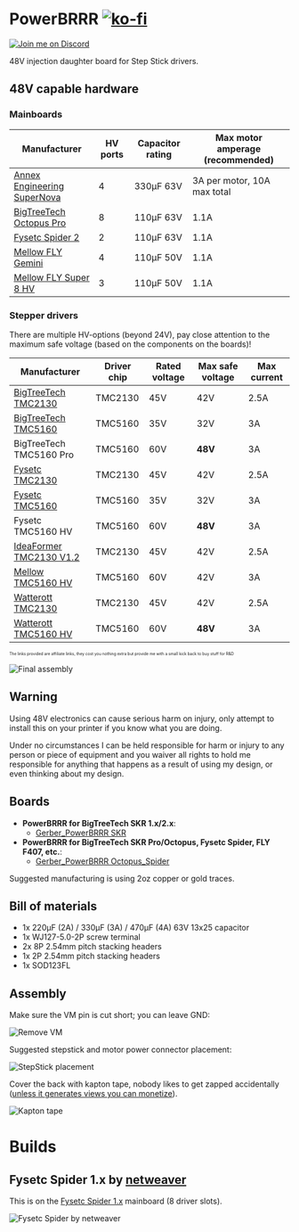 # PowerBRRR [![ko-fi](https://ko-fi.com/img/githubbutton_sm.svg)](https://ko-fi.com/O4O87Q19F)

[![Join me on Discord](https://discord.com/api/guilds/859029902648672256/widget.png?style=banner2)](https://discord.gg/J5ZarAe6) 

48V injection daughter board for Step Stick drivers.

## 48V capable hardware

### Mainboards

| Manufacturer | HV ports | Capacitor rating | Max motor amperage (recommended) |
|-|-|-|-|
| [Annex Engineering SuperNova](https://store.annex.engineering/products/constellation-supernova-beta-0-1) | 4 | 330µF 63V | 3A per motor, 10A max total |
| [BigTreeTech Octopus Pro](https://s.click.aliexpress.com/e/_A7pmpM) | 8 | 110µF 63V | 1.1A |
| [Fysetc Spider 2](https://s.click.aliexpress.com/e/_Ao7vds) | 2 | 110µF 63V | 1.1A |
| [Mellow FLY Gemini](https://s.click.aliexpress.com/e/_AWuUII) | 4 | 110µF 50V | 1.1A |
| [Mellow FLY Super 8 HV](https://s.click.aliexpress.com/e/_ApXre6) | 3 | 110µF 50V | 1.1A |

### Stepper drivers

There are multiple HV-options (beyond 24V), pay close attention to the maximum safe voltage (based on the components on the boards)!

| Manufacturer | Driver chip | Rated voltage | Max safe voltage | Max current |
|-|-|-|-|-|
| [BigTreeTech TMC2130](https://s.click.aliexpress.com/e/_AdHelD) | TMC2130 | 45V | 42V | 2.5A |
| [BigTreeTech TMC5160](https://s.click.aliexpress.com/e/_AKRDf1) | TMC5160 | 35V | 32V | 3A |
| BigTreeTech TMC5160 Pro | TMC5160 | 60V | **48V** | 3A |
| [Fysetc TMC2130](https://s.click.aliexpress.com/e/_ATkJz9) | TMC2130 | 45V | 42V | 2.5A |
| [Fysetc TMC5160](https://s.click.aliexpress.com/e/_ATkJz9) | TMC5160 | 35V | 32V | 3A |
| Fysetc TMC5160 HV | TMC5160 | 60V | **48V** | 3A |
| [IdeaFormer TMC2130 V1.2](https://s.click.aliexpress.com/e/_AdHelD) | TMC2130 | 45V | 42V | 2.5A |
| [Mellow TMC5160 HV](https://s.click.aliexpress.com/e/_A8PwqQ) | TMC5160 | 60V | 42V | 3A |
| [Watterott TMC2130](https://shop.watterott.com/SilentStepStick-TMC2130-Stepper-Motor-Driver) | TMC2130 | 45V | 42V | 2.5A |
| [Watterott TMC5160 HV](https://shop.watterott.com/SilentStepStick-TMC5160-Stepper-motor-driver-HV-V15) | TMC5160 | 60V | **48V** | 3A |


<span style="font-size:50%">The links provided are affiliate links, they cost you nothing extra but provide me with a small kick back to buy stuff for R&D</span>

![Final assembly](./images/09F4CF90-5943-41B8-BEAC-B70100F668FB_1_105_c.jpeg)

## Warning
Using 48V electronics can cause serious harm on injury, only attempt to install this on your printer if you know what you are doing.

Under no circumstances I can be held responsible for harm or injury to any person or piece of equipment and you waiver all rights to hold me responsible for anything that happens as a result of using my design, or even thinking about my design.

## Boards

* **PowerBRRR for BigTreeTech SKR 1.x/2.x**:
  * [Gerber_PowerBRRR SKR](./Gerber_PowerBRRR%20SKR_2021-09-22.zip)
* **PowerBRRR for BigTreeTech SKR Pro/Octopus, Fysetc Spider, FLY F407, etc.**: 
  * [Gerber_PowerBRRR Octopus_Spider](./Gerber_PowerBRRR%20Octopus_Spider_2021-09-22.zip)

Suggested manufacturing is using 2oz copper or gold traces.

## Bill of materials

* 1x 220µF (2A) / 330µF (3A) / 470µF (4A) 63V 13x25 capacitor
* 1x WJ127-5.0-2P screw terminal
* 2x 8P 2.54mm pitch stacking headers
* 1x 2P 2.54mm pitch stacking headers
* 1x SOD123FL

## Assembly

Make sure the VM pin is cut short; you can leave GND:

![Remove VM](./images/C28A7719-5B15-4E75-AFF1-D4E878BD47A6_1_105_c.jpeg)

Suggested stepstick and motor power connector placement:

![StepStick placement](./images/BDAB8EB0-31D3-4D04-B1EB-267B53DB9AE4_1_105_c.jpeg)

Cover the back with kapton tape, nobody likes to get zapped accidentally ([unless it generates views you can monetize](https://www.youtube.com/channel/UCJ0-OtVpF0wOKEqT2Z1HEtA)).

![Kapton tape](./images/D83F7161-6625-4BD3-8D6B-E5B84A2D34B2_1_105_c.jpeg)

# Builds

## Fysetc Spider 1.x by [netweaver](https://github.com/netweaver1970)

This is on the [Fysetc Spider 1.x](https://s.click.aliexpress.com/e/_AX27Ty) mainboard (8 driver slots).

![Fysetc Spider by netweaver](./images/fysetc-spider-netweaver.jpg)
